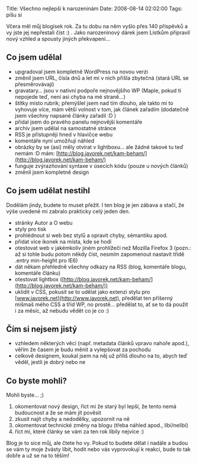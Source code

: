 Title: Všechno nejlepší k narozeninám
Date: 2008-08-14 02:02:00
Tags: píšu si

Včera měl můj blogísek rok. Za tu dobu na něm vyšlo přes 140 příspěvků a vy jste jej nepřestali číst :) . Jako narozeninový dárek jsem Lístkům připravil nový vzhled a spousty jiných překvapení…

## Co jsem udělal

-   upgradoval jsem kompletně WordPress na novou verzi
-   změnil jsem URL, čísla dnů a let mi v nich přišla zbytečná (stará URL se přesměrovávají)
-   gravatary… jsou v nativní podpoře nejnovějšího WP (Maple, pokud ti nepojede teď, není asi chyba na mé straně…)
-   štítky místo rubrik; přemýšlel jsem nad tím dlouho, ale takto mi to vyhovuje více, mám větší volnost v tom, jak článek zařadím (dodatečně jsem všechny napsané články zařadil :D )
-   přidal jsem do pravého panelu nejnovější komentáře
-   archiv jsem udělal na samostatné stránce
-   RSS je přístupněji hned v hlavičce webu
-   komentáře nyní umožňují náhled
-   obrázky by se (asi) měly otvírat v lightboxu… ale žádné takové tu teď nemám :D mám: [http://blog.javorek.net/kam-beham/](http://blog.javorek.net/kam-beham/)
-   funguje zvýrazňování syntaxe v úsecích kódu (pouze u nových článků)
-   změnil jsem kompletně design

## Co jsem udělat nestihl

Dodělám jindy, budete to muset přežít. I ten blog je jen zábava a stačí, že výše uvedené mi zabralo prakticky celý jeden den.

-   stránky Autor a O webu
-   styly pro tisk
-   prohlédnout si web bez stylů a opravit chyby, sémantiku apod.
-   přidat více ikonek na místa, kde se hodí
-   otestovat web v jakémkoliv jiném prohlížeči než Mozilla Firefox 3 (pozn.: až si tohle budu potom někdy číst, nesmím zapomenout nastavit třídě .entry min-height pro IE6)
-   dát někam přehledně všechny odkazy na RSS (blog, komentáře blogu, komentáře článku)
-   otestovat lightbox ([http://blog.javorek.net/kam-beham/](http://blog.javorek.net/kam-beham/))
-   uklidit v CSS, pokusit se to udělat jako extenzi stylu pro [www.javorek.net](http://www.javorek.net), předělat ten příšerný mišmaš mého CSS a tříd WP, no prostě… předělat to, ať se to dá použít i za měsíc, až nebudu vědět co je co :)

## Čím si nejsem jistý

-   vzhledem některých věcí (např. metadata článků vpravo nahoře apod.), věřím že časem je budu měnit a vylepšovat za pochodu
-   celkově designem, koukal jsem na něj už příliš dlouho na to, abych teď věděl, jestli je dobrý nebo ne

## Co byste mohli?

Mohli byste… ;)

1.  okomentovat nový design, říct mi že starý byl lepší, že tento nemá budoucnost a že se mám jít pověsit
2.  zkusit najít chyby a nedodělky, upozornit na ně
3.  okomentovat technické změny na blogu (třeba náhled apod., líbí/nelíbí)
4.  říct mi, které články se vám za ten rok líbily nejvíce :)

Blog je to sice můj, ale čtete ho vy. Pokud to budete dělat i nadále a budou se vám ty moje žvásty líbit, hodit nebo vás vyprovokují k reakci, bude to tak dobře a už se na to těším!